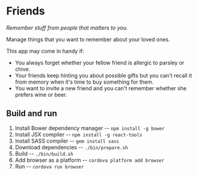 Friends
=======

*Remember stuff from people that matters to you.*

Manage things that you want to remember about your loved ones.

This app may come in handy if:

* You always forget whether your fellow friend is allergic to parsley or chive.
* Your friends keep hinting you about possible gifts but you can't recall it
  from memory when it's time to buy something for them.
* You want to invite a new friend and you can't remember whether she prefers
  wine or beer.

Build and run
-------------

1. Install Bower dependency manager -- `npm install -g bower`
2. Install JSX compiler             -- `npm install -g react-tools`
3. Install SASS compiler            -- `gem install sass`
4. Download dependencies            -- `./bin/prepare.sh`
5. Build                            -- `./bin/build.sh`
6. Add browser as a platform        -- `cordova platform add browser`
7. Run                              -- `cordova run browser`
